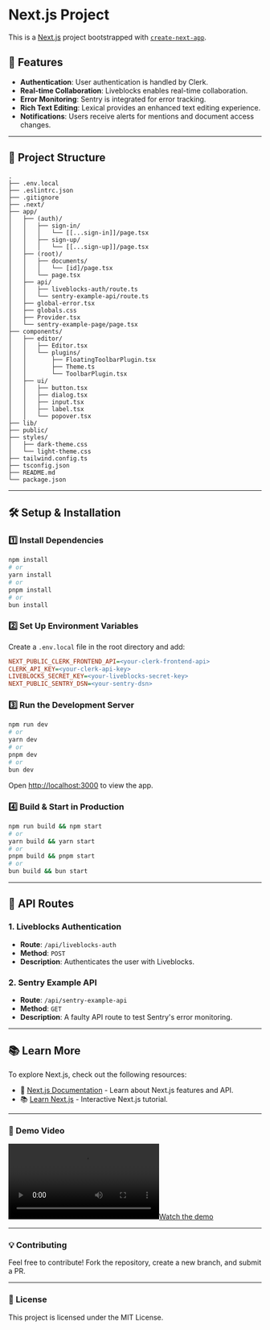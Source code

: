 # Next.js Project

This is a [Next.js](https://nextjs.org/) project bootstrapped with [`create-next-app`](https://github.com/vercel/next.js/tree/canary/packages/create-next-app).

## 🚀 Features

- **Authentication**: User authentication is handled by Clerk.
- **Real-time Collaboration**: Liveblocks enables real-time collaboration.
- **Error Monitoring**: Sentry is integrated for error tracking.
- **Rich Text Editing**: Lexical provides an enhanced text editing experience.
- **Notifications**: Users receive alerts for mentions and document access changes.

---

## 📂 Project Structure

```
.
├── .env.local
├── .eslintrc.json
├── .gitignore
├── .next/
├── app/
│   ├── (auth)/
│   │   ├── sign-in/
│   │   │   └── [[...sign-in]]/page.tsx
│   │   ├── sign-up/
│   │   │   └── [[...sign-up]]/page.tsx
│   ├── (root)/
│   │   ├── documents/
│   │   │   └── [id]/page.tsx
│   │   └── page.tsx
│   ├── api/
│   │   ├── liveblocks-auth/route.ts
│   │   └── sentry-example-api/route.ts
│   ├── global-error.tsx
│   ├── globals.css
│   ├── Provider.tsx
│   └── sentry-example-page/page.tsx
├── components/
│   ├── editor/
│   │   ├── Editor.tsx
│   │   └── plugins/
│   │       ├── FloatingToolbarPlugin.tsx
│   │       ├── Theme.ts
│   │       └── ToolbarPlugin.tsx
│   ├── ui/
│   │   ├── button.tsx
│   │   ├── dialog.tsx
│   │   ├── input.tsx
│   │   ├── label.tsx
│   │   └── popover.tsx
├── lib/
├── public/
├── styles/
│   ├── dark-theme.css
│   └── light-theme.css
├── tailwind.config.ts
├── tsconfig.json
├── README.md
└── package.json
```

---

## 🛠 Setup & Installation

### 1️⃣ Install Dependencies
```bash
npm install
# or
yarn install
# or
pnpm install
# or
bun install
```

### 2️⃣ Set Up Environment Variables
Create a `.env.local` file in the root directory and add:
```ini
NEXT_PUBLIC_CLERK_FRONTEND_API=<your-clerk-frontend-api>
CLERK_API_KEY=<your-clerk-api-key>
LIVEBLOCKS_SECRET_KEY=<your-liveblocks-secret-key>
NEXT_PUBLIC_SENTRY_DSN=<your-sentry-dsn>
```

### 3️⃣ Run the Development Server
```bash
npm run dev
# or
yarn dev
# or
pnpm dev
# or
bun dev
```
Open [http://localhost:3000](http://localhost:3000) to view the app.

### 4️⃣ Build & Start in Production
```bash
npm run build && npm start
# or
yarn build && yarn start
# or
pnpm build && pnpm start
# or
bun build && bun start
```

---

## 📡 API Routes

### 1. **Liveblocks Authentication**
- **Route**: `/api/liveblocks-auth`
- **Method**: `POST`
- **Description**: Authenticates the user with Liveblocks.

### 2. **Sentry Example API**
- **Route**: `/api/sentry-example-api`
- **Method**: `GET`
- **Description**: A faulty API route to test Sentry's error monitoring.

---

## 📚 Learn More

To explore Next.js, check out the following resources:

- 📖 [Next.js Documentation](https://nextjs.org/docs) - Learn about Next.js features and API.
- 📚 [Learn Next.js](https://nextjs.org/learn) - Interactive Next.js tutorial.

---

### 🎥 Demo Video
[![Watch the demo](video.mp4)](video.mp4)

---

### 💡 Contributing

Feel free to contribute! Fork the repository, create a new branch, and submit a PR.

---

### 📜 License

This project is licensed under the MIT License.
